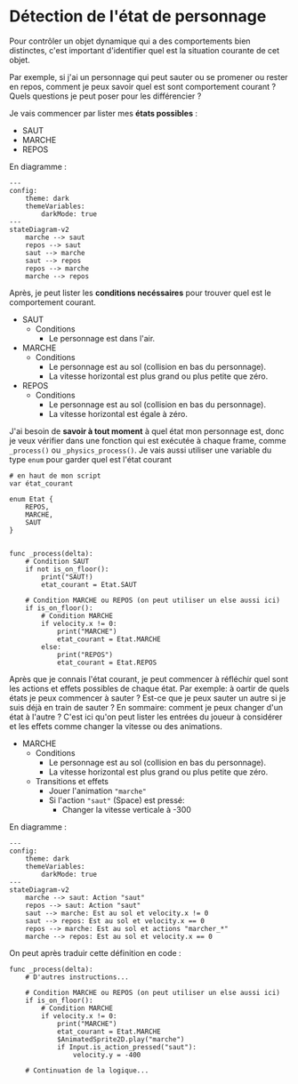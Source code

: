 # Détection de l'état de personnage

Pour contrôler un objet dynamique qui a des comportements bien distinctes, c'est important d'identifier quel est la situation courante de cet objet. 

Par exemple, si j'ai un personnage qui peut sauter ou se promener ou rester en repos, comment je peux savoir quel est sont comportement courant ? Quels questions je peut poser pour les différencier ?

Je vais commencer par lister mes **états possibles** : 

- SAUT
- MARCHE
- REPOS

En diagramme :

```mermaid
---
config:
    theme: dark
    themeVariables:
        darkMode: true
---
stateDiagram-v2
    marche --> saut
    repos --> saut
    saut --> marche
    saut --> repos
    repos --> marche
    marche --> repos
```

Après, je peut lister les **conditions necéssaires** pour trouver quel est le comportement courant.

- SAUT
    - Conditions
        - Le personnage est dans l'air.
- MARCHE
    - Conditions
        - Le personnage est au sol (collision en bas du personnage).
        - La vitesse horizontal est plus grand ou plus petite que zéro.
- REPOS
    - Conditions
        - Le personnage est au sol (collision en bas du personnage).
        - La vitesse horizontal est égale à zéro.

J'ai besoin de **savoir à tout moment** à quel état mon personnage est, donc je veux vérifier dans une fonction qui est exécutée à chaque frame, comme `_process()` ou `_physics_process()`. Je vais aussi utiliser une variable du type `enum` pour garder quel est l'état courant

```gdscript
# en haut de mon script
var état_courant

enum Etat {
    REPOS,
    MARCHE,
    SAUT
}


func _process(delta):
    # Condition SAUT
    if not is_on_floor():
        print("SAUT!)
        etat_courant = Etat.SAUT
    
    # Condition MARCHE ou REPOS (on peut utiliser un else aussi ici)
    if is_on_floor():
        # Condition MARCHE
        if velocity.x != 0:
            print("MARCHE")
            etat_courant = Etat.MARCHE
        else:
            print("REPOS")
            etat_courant = Etat.REPOS
```

Après que je connais l'état courant, je peut commencer à réfléchir quel sont les actions et effets possibles de chaque état. Par exemple: à oartir de quels états je peux commencer à sauter ? Est-ce que je peux sauter un autre si je suis déjà en train de sauter ? En sommaire: comment je peux changer d'un état à l'autre ? C'est ici qu'on peut lister les entrées du joueur à considérer et les effets comme changer la vitesse ou des animations.

- MARCHE
    - Conditions
        - Le personnage est au sol (collision en bas du personnage).
        - La vitesse horizontal est plus grand ou plus petite que zéro.
    - Transitions et effets
        - Jouer l'animation `"marche"`
        - Si l'action `"saut"` (Space) est pressé:
            - Changer la vitesse verticale à -300

En diagramme :

```mermaid
---
config:
    theme: dark
    themeVariables:
        darkMode: true
---
stateDiagram-v2
    marche --> saut: Action "saut"
    repos --> saut: Action "saut"
    saut --> marche: Est au sol et velocity.x != 0
    saut --> repos: Est au sol et velocity.x == 0
    repos --> marche: Est au sol et actions "marcher_*"
    marche --> repos: Est au sol et velocity.x == 0
```

On peut après traduir cette définition en code :

```gdscript
func _process(delta):
    # D'autres instructions...
    
    # Condition MARCHE ou REPOS (on peut utiliser un else aussi ici)
    if is_on_floor():
        # Condition MARCHE
        if velocity.x != 0:
            print("MARCHE")
            etat_courant = Etat.MARCHE
            $AnimatedSprite2D.play("marche")
            if Input.is_action_pressed("saut"):
                velocity.y = -400

    # Continuation de la logique...
```


